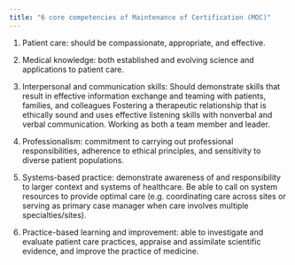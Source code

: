 ```yaml
---
title: "6 core competencies of Maintenance of Certification (MOC)"
---
```

1. Patient care: should be compassionate, appropriate, and effective.

2. Medical knowledge: both established and evolving science and applications to patient care.

3. Interpersonal and communication skills: 
Should demonstrate skills that result in effective information exchange and teaming with patients, families, and colleagues
Fostering a therapeutic relationship that is ethically sound and uses effective listening skills with nonverbal and verbal communication.
Working as both a team member and leader.

4. Professionalism: commitment to carrying out professional responsibilities, adherence to ethical principles, and sensitivity to diverse patient populations.

5. Systems-based practice: demonstrate awareness of and responsibility to larger context and systems of healthcare.
Be able to call on system resources to provide optimal care (e.g. coordinating care across sites or serving as primary case manager when care involves multiple specialties/sites).

6. Practice-based learning and improvement: able to investigate and evaluate patient care practices, appraise and assimilate scientific evidence, and improve the practice of medicine.

